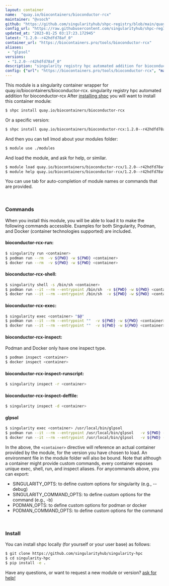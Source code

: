 ```yaml
---
layout: container
name:  "quay.io/biocontainers/bioconductor-rcx"
maintainer: "@vsoch"
github: "https://github.com/singularityhub/shpc-registry/blob/main/quay.io/biocontainers/bioconductor-rcx/container.yaml"
config_url: "https://raw.githubusercontent.com/singularityhub/shpc-registry/main/quay.io/biocontainers/bioconductor-rcx/container.yaml"
updated_at: "2023-01-25 03:17:23.172945"
latest: "1.2.0--r42hdfd78af_0"
container_url: "https://biocontainers.pro/tools/bioconductor-rcx"
aliases:
 - "glpsol"
versions:
 - "1.2.0--r42hdfd78af_0"
description: "singularity registry hpc automated addition for bioconductor-rcx"
config: {"url": "https://biocontainers.pro/tools/bioconductor-rcx", "maintainer": "@vsoch", "description": "singularity registry hpc automated addition for bioconductor-rcx", "latest": {"1.2.0--r42hdfd78af_0": "sha256:f0d94cc6dd8e908af738645cfa9a4e8593e673fd32685ed756f445484b644882"}, "tags": {"1.2.0--r42hdfd78af_0": "sha256:f0d94cc6dd8e908af738645cfa9a4e8593e673fd32685ed756f445484b644882"}, "docker": "quay.io/biocontainers/bioconductor-rcx", "aliases": {"glpsol": "/usr/local/bin/glpsol"}}
---
```


This module is a singularity container wrapper for quay.io/biocontainers/bioconductor-rcx.
singularity registry hpc automated addition for bioconductor-rcx
After [installing shpc](#install) you will want to install this container module:


```bash
$ shpc install quay.io/biocontainers/bioconductor-rcx
```

Or a specific version:

```bash
$ shpc install quay.io/biocontainers/bioconductor-rcx:1.2.0--r42hdfd78af_0
```

And then you can tell lmod about your modules folder:

```bash
$ module use ./modules
```

And load the module, and ask for help, or similar.

```bash
$ module load quay.io/biocontainers/bioconductor-rcx/1.2.0--r42hdfd78af_0
$ module help quay.io/biocontainers/bioconductor-rcx/1.2.0--r42hdfd78af_0
```

You can use tab for auto-completion of module names or commands that are provided.

<br>

### Commands

When you install this module, you will be able to load it to make the following commands accessible.
Examples for both Singularity, Podman, and Docker (container technologies supported) are included.

#### bioconductor-rcx-run:

```bash
$ singularity run <container>
$ podman run --rm  -v ${PWD} -w ${PWD} <container>
$ docker run --rm  -v ${PWD} -w ${PWD} <container>
```

#### bioconductor-rcx-shell:

```bash
$ singularity shell -s /bin/sh <container>
$ podman run --it --rm --entrypoint /bin/sh  -v ${PWD} -w ${PWD} <container>
$ docker run --it --rm --entrypoint /bin/sh  -v ${PWD} -w ${PWD} <container>
```

#### bioconductor-rcx-exec:

```bash
$ singularity exec <container> "$@"
$ podman run --it --rm --entrypoint ""  -v ${PWD} -w ${PWD} <container> "$@"
$ docker run --it --rm --entrypoint ""  -v ${PWD} -w ${PWD} <container> "$@"
```

#### bioconductor-rcx-inspect:

Podman and Docker only have one inspect type.

```bash
$ podman inspect <container>
$ docker inspect <container>
```

#### bioconductor-rcx-inspect-runscript:

```bash
$ singularity inspect -r <container>
```

#### bioconductor-rcx-inspect-deffile:

```bash
$ singularity inspect -d <container>
```


#### glpsol

```bash
$ singularity exec <container> /usr/local/bin/glpsol
$ podman run --it --rm --entrypoint /usr/local/bin/glpsol   -v ${PWD} -w ${PWD} <container> -c " $@"
$ docker run --it --rm --entrypoint /usr/local/bin/glpsol   -v ${PWD} -w ${PWD} <container> -c " $@"
```



In the above, the `<container>` directive will reference an actual container provided
by the module, for the version you have chosen to load. An environment file in the
module folder will also be bound. Note that although a container
might provide custom commands, every container exposes unique exec, shell, run, and
inspect aliases. For anycommands above, you can export:

 - SINGULARITY_OPTS: to define custom options for singularity (e.g., --debug)
 - SINGULARITY_COMMAND_OPTS: to define custom options for the command (e.g., -b)
 - PODMAN_OPTS: to define custom options for podman or docker
 - PODMAN_COMMAND_OPTS: to define custom options for the command

<br>

### Install

You can install shpc locally (for yourself or your user base) as follows:

```bash
$ git clone https://github.com/singularityhub/singularity-hpc
$ cd singularity-hpc
$ pip install -e .
```

Have any questions, or want to request a new module or version? [ask for help!](https://github.com/singularityhub/singularity-hpc/issues)